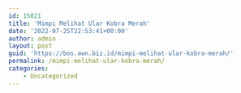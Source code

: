 ```yaml
---
id: 15021
title: 'Mimpi Melihat Ular Kobra Merah'
date: '2022-07-25T22:53:41+00:00'
author: admin
layout: post
guid: 'https://bos.awn.biz.id/mimpi-melihat-ular-kobra-merah/'
permalink: /mimpi-melihat-ular-kobra-merah/
categories:
    - Uncategorized
---
```


